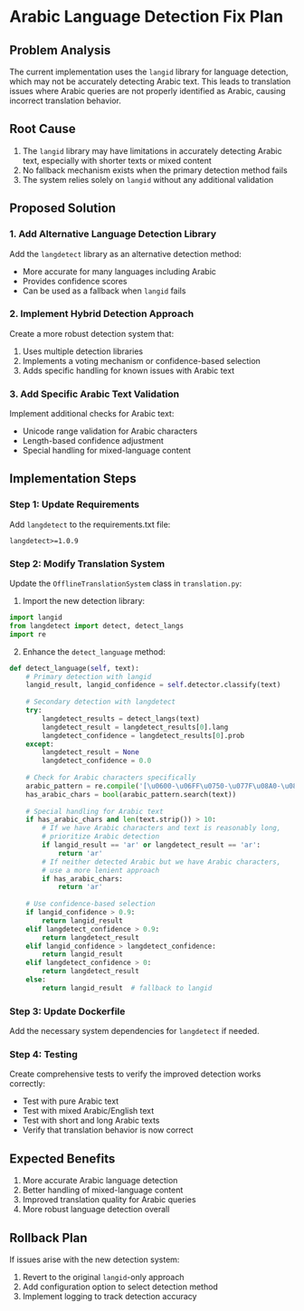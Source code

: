 # Arabic Language Detection Fix Plan

## Problem Analysis

The current implementation uses the `langid` library for language detection, which may not be accurately detecting Arabic text. This leads to translation issues where Arabic queries are not properly identified as Arabic, causing incorrect translation behavior.

## Root Cause

1. The `langid` library may have limitations in accurately detecting Arabic text, especially with shorter texts or mixed content
2. No fallback mechanism exists when the primary detection method fails
3. The system relies solely on `langid` without any additional validation

## Proposed Solution

### 1. Add Alternative Language Detection Library

Add the `langdetect` library as an alternative detection method:
- More accurate for many languages including Arabic
- Provides confidence scores
- Can be used as a fallback when `langid` fails

### 2. Implement Hybrid Detection Approach

Create a more robust detection system that:
1. Uses multiple detection libraries
2. Implements a voting mechanism or confidence-based selection
3. Adds specific handling for known issues with Arabic text

### 3. Add Specific Arabic Text Validation

Implement additional checks for Arabic text:
- Unicode range validation for Arabic characters
- Length-based confidence adjustment
- Special handling for mixed-language content

## Implementation Steps

### Step 1: Update Requirements

Add `langdetect` to the requirements.txt file:
```
langdetect>=1.0.9
```

### Step 2: Modify Translation System

Update the `OfflineTranslationSystem` class in `translation.py`:

1. Import the new detection library:
```python
import langid
from langdetect import detect, detect_langs
import re
```

2. Enhance the `detect_language` method:
```python
def detect_language(self, text):
    # Primary detection with langid
    langid_result, langid_confidence = self.detector.classify(text)
    
    # Secondary detection with langdetect
    try:
        langdetect_results = detect_langs(text)
        langdetect_result = langdetect_results[0].lang
        langdetect_confidence = langdetect_results[0].prob
    except:
        langdetect_result = None
        langdetect_confidence = 0.0
    
    # Check for Arabic characters specifically
    arabic_pattern = re.compile('[\u0600-\u06FF\u0750-\u077F\u08A0-\u08FF\uFB50-\uFDFF\uFE70-\uFEFF]')
    has_arabic_chars = bool(arabic_pattern.search(text))
    
    # Special handling for Arabic text
    if has_arabic_chars and len(text.strip()) > 10:
        # If we have Arabic characters and text is reasonably long, 
        # prioritize Arabic detection
        if langid_result == 'ar' or langdetect_result == 'ar':
            return 'ar'
        # If neither detected Arabic but we have Arabic characters,
        # use a more lenient approach
        if has_arabic_chars:
            return 'ar'
    
    # Use confidence-based selection
    if langid_confidence > 0.9:
        return langid_result
    elif langdetect_confidence > 0.9:
        return langdetect_result
    elif langid_confidence > langdetect_confidence:
        return langid_result
    elif langdetect_confidence > 0:
        return langdetect_result
    else:
        return langid_result  # fallback to langid
```

### Step 3: Update Dockerfile

Add the necessary system dependencies for `langdetect` if needed.

### Step 4: Testing

Create comprehensive tests to verify the improved detection works correctly:
- Test with pure Arabic text
- Test with mixed Arabic/English text
- Test with short and long Arabic texts
- Verify that translation behavior is now correct

## Expected Benefits

1. More accurate Arabic language detection
2. Better handling of mixed-language content
3. Improved translation quality for Arabic queries
4. More robust language detection overall

## Rollback Plan

If issues arise with the new detection system:
1. Revert to the original `langid`-only approach
2. Add configuration option to select detection method
3. Implement logging to track detection accuracy